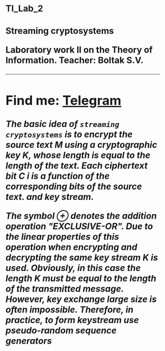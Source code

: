 # TI_Lab_2
<h1> Streaming cryptosystems <h1\>

Laboratory work **II** on the Theory of Information.
Teacher: Boltak S.V.
***
Find me: [Telegram](t.me/AlexeyShilo)
---


*The basic idea of `streaming cryptosystems` is to encrypt the source
text M using a cryptographic key K, whose length is equal to the length of the text.
Each ciphertext bit C i is a function of the corresponding bits of the source text.
and key stream.*

*The symbol ⊕ denotes the addition operation "EXCLUSIVE-OR".
Due to the linear properties of this operation when encrypting and decrypting
the same key stream K is used. Obviously, in this case
the length K must be equal to the length of the transmitted message. However, key exchange
large size is often impossible. Therefore, in practice, to form
keystream use pseudo-random sequence generators*


